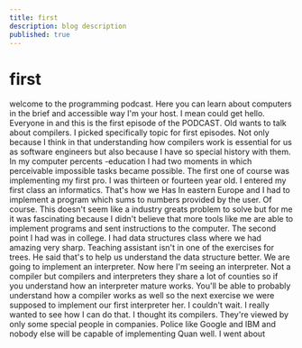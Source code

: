 ```yaml
---
title: first
description: blog description
published: true
---
```


# first
welcome to the programming podcast. Here you can learn about computers in the brief and accessible way I'm your host. I mean could get hello. Everyone in and this is the first episode of the PODCAST. Old wants to talk about compilers. I picked specifically topic for first episodes. Not only because I think in that understanding how compilers work is essential for us as software engineers but also because I have so special history with them. In my computer percents -education I had two moments in which perceivable impossible tasks became possible. The first one of course was implementing my first pro. I was thirteen or fourteen year old. I entered my first class an informatics. That's how we Has In eastern Europe and I had to implement a program which sums to numbers provided by the user. Of course. This doesn't seem like a industry greats problem to solve but for me it was fascinating because I didn't believe that more tools like me are able to implement programs and sent instructions to the computer. The second point I had was in college. I had data structures class where we had amazing very sharp. Teaching assistant isn't in one of the exercises for trees. He said that's to help us understand the data structure better. We are going to implement an interpreter. Now here I'm seeing an interpreter. Not a compiler but compilers and interpreters they share a lot of counties so if you understand how an interpreter mature works. You'll be able to probably understand how a compiler works as well so the next exercise we were supposed to implement our first interpreter her. I couldn't wait. I really wanted to see how I can do that. I thought its compilers. They're viewed by only some special people in companies. Police like Google and IBM and nobody else will be capable of implementing Quan well. I went about
